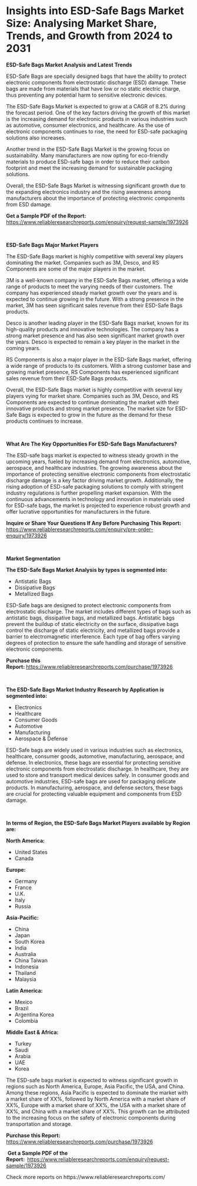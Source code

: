 <p><h1>Insights into ESD-Safe Bags Market Size: Analysing Market Share, Trends, and Growth from 2024 to 2031</h1></p><p><strong>ESD-Safe Bags Market Analysis and Latest Trends</strong></p>
<p><p>ESD-Safe Bags are specially designed bags that have the ability to protect electronic components from electrostatic discharge (ESD) damage. These bags are made from materials that have low or no static electric charge, thus preventing any potential harm to sensitive electronic devices.</p><p>The ESD-Safe Bags Market is expected to grow at a CAGR of 8.2% during the forecast period. One of the key factors driving the growth of this market is the increasing demand for electronic products in various industries such as automotive, consumer electronics, and healthcare. As the use of electronic components continues to rise, the need for ESD-safe packaging solutions also increases.</p><p>Another trend in the ESD-Safe Bags Market is the growing focus on sustainability. Many manufacturers are now opting for eco-friendly materials to produce ESD-safe bags in order to reduce their carbon footprint and meet the increasing demand for sustainable packaging solutions.</p><p>Overall, the ESD-Safe Bags Market is witnessing significant growth due to the expanding electronics industry and the rising awareness among manufacturers about the importance of protecting electronic components from ESD damage.</p></p>
<p><strong>Get a Sample PDF of the Report:&nbsp;</strong> <a href="https://www.reliableresearchreports.com/enquiry/request-sample/1973926">https://www.reliableresearchreports.com/enquiry/request-sample/1973926</a></p>
<p>&nbsp;</p>
<p><strong>ESD-Safe Bags Major Market Players</strong></p>
<p><p>The ESD-Safe Bags market is highly competitive with several key players dominating the market. Companies such as 3M, Desco, and RS Components are some of the major players in the market.</p><p>3M is a well-known company in the ESD-Safe Bags market, offering a wide range of products to meet the varying needs of their customers. The company has experienced steady market growth over the years and is expected to continue growing in the future. With a strong presence in the market, 3M has seen significant sales revenue from their ESD-Safe Bags products.</p><p>Desco is another leading player in the ESD-Safe Bags market, known for its high-quality products and innovative technologies. The company has a strong market presence and has also seen significant market growth over the years. Desco is expected to remain a key player in the market in the coming years.</p><p>RS Components is also a major player in the ESD-Safe Bags market, offering a wide range of products to its customers. With a strong customer base and growing market presence, RS Components has experienced significant sales revenue from their ESD-Safe Bags products.</p><p>Overall, the ESD-Safe Bags market is highly competitive with several key players vying for market share. Companies such as 3M, Desco, and RS Components are expected to continue dominating the market with their innovative products and strong market presence. The market size for ESD-Safe Bags is expected to grow in the future as the demand for these products continues to increase.</p></p>
<p>&nbsp;</p>
<p><strong>What Are The Key Opportunities For ESD-Safe Bags Manufacturers?</strong></p>
<p><p>The ESD-safe bags market is expected to witness steady growth in the upcoming years, fueled by increasing demand from electronics, automotive, aerospace, and healthcare industries. The growing awareness about the importance of protecting sensitive electronic components from electrostatic discharge damage is a key factor driving market growth. Additionally, the rising adoption of ESD-safe packaging solutions to comply with stringent industry regulations is further propelling market expansion. With the continuous advancements in technology and innovation in materials used for ESD-safe bags, the market is projected to experience robust growth and offer lucrative opportunities for manufacturers in the future.</p></p>
<p><strong>Inquire or Share Your Questions If Any Before Purchasing This Report:</strong> <a href="https://www.reliableresearchreports.com/enquiry/pre-order-enquiry/1973926">https://www.reliableresearchreports.com/enquiry/pre-order-enquiry/1973926</a></p>
<p>&nbsp;</p>
<p><strong>Market Segmentation</strong></p>
<p><strong>The ESD-Safe Bags Market Analysis by types is segmented into:</strong></p>
<p><ul><li>Antistatic Bags</li><li>Dissipative Bags</li><li>Metallized Bags</li></ul></p>
<p><p>ESD-Safe bags are designed to protect electronic components from electrostatic discharge. The market includes different types of bags such as antistatic bags, dissipative bags, and metallized bags. Antistatic bags prevent the buildup of static electricity on the surface, dissipative bags control the discharge of static electricity, and metallized bags provide a barrier to electromagnetic interference. Each type of bag offers varying degrees of protection to ensure the safe handling and storage of sensitive electronic components.</p></p>
<p><strong>Purchase this Report:&nbsp;</strong><a href="https://www.reliableresearchreports.com/purchase/1973926">https://www.reliableresearchreports.com/purchase/1973926</a></p>
<p>&nbsp;</p>
<p><strong>The ESD-Safe Bags Market Industry Research by Application is segmented into:</strong></p>
<p><ul><li>Electronics</li><li>Healthcare</li><li>Consumer Goods</li><li>Automotive</li><li>Manufacturing</li><li>Aerospace & Defense</li></ul></p>
<p><p>ESD-Safe bags are widely used in various industries such as electronics, healthcare, consumer goods, automotive, manufacturing, aerospace, and defense. In electronics, these bags are essential for protecting sensitive electronic components from electrostatic discharge. In healthcare, they are used to store and transport medical devices safely. In consumer goods and automotive industries, ESD-safe bags are used for packaging delicate products. In manufacturing, aerospace, and defense sectors, these bags are crucial for protecting valuable equipment and components from ESD damage.</p></p>
<p>&nbsp;</p>
<p><strong>In terms of Region, the ESD-Safe Bags Market Players available by Region are:</strong></p>
<p>
    <p> <strong> North America: </strong>
        <ul>
            <li>United States</li>
            <li>Canada</li>
        </ul>
        </p> 
    <p> <strong> Europe: </strong>
        <ul>
            <li>Germany</li>
            <li>France</li>
            <li>U.K.</li>
            <li>Italy</li>
            <li>Russia</li>
        </ul>
        </p> 
    <p> <strong> Asia-Pacific: </strong>
        <ul>
            <li>China</li>
            <li>Japan</li>
            <li>South Korea</li>
            <li>India</li>
            <li>Australia</li>
            <li>China Taiwan</li>
            <li>Indonesia</li>
            <li>Thailand</li>
            <li>Malaysia</li>
        </ul>
        </p> 
    <p> <strong> Latin America: </strong>
        <ul>
            <li>Mexico</li>
            <li>Brazil</li>
            <li>Argentina Korea</li>
            <li>Colombia</li>
        </ul>
        </p> 
    <p> <strong> Middle East & Africa: </strong>
        <ul>
            <li>Turkey</li>
            <li>Saudi</li>
            <li>Arabia</li>
            <li>UAE</li>
            <li>Korea</li>
        </ul>
    </p>
    </p>
<p><p>The ESD-safe bags market is expected to witness significant growth in regions such as North America, Europe, Asia Pacific, the USA, and China. Among these regions, Asia Pacific is expected to dominate the market with a market share of XX%, followed by North America with a market share of XX%, Europe with a market share of XX%, the USA with a market share of XX%, and China with a market share of XX%. This growth can be attributed to the increasing focus on the safety of electronic components during transportation and storage.</p></p>
<p><strong>Purchase this Report: </strong><a href="https://www.reliableresearchreports.com/purchase/1973926">https://www.reliableresearchreports.com/purchase/1973926</a></p>
<p>&nbsp;<strong>Get a Sample PDF of the Report:&nbsp;&nbsp;</strong><a href="https://www.reliableresearchreports.com/enquiry/request-sample/1973926">https://www.reliableresearchreports.com/enquiry/request-sample/1973926</a></p>
<p><strong></strong></p>
<p>Check more reports on https://www.reliableresearchreports.com/</p>